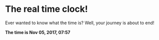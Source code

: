 # The real time clock!

Ever wanted to know what the time is? Well, your journey is about to end!

**The time is Nov 05, 2017, 07:57**